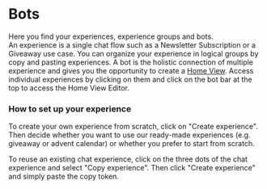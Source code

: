 # Bots
Here you find your experiences, experience groups and bots.   
An experience is a single chat flow such as a Newsletter Subscription or a Giveaway use case. You can organize your experience in logical groups by copy and pasting experiences. A bot is the holistic connection of multiple experience and gives you the opportunity to create a [Home View](https://github.com/loyjoy/welcome/blob/master/documentation/introduction/HOMEVIEW.md).   Access individual experiences by clicking on them and click on the bot bar at the top to access the Home View Editor.

### How to set up your experience

To create your own experience from scratch, click on "Create experience". Then decide whether you want to use our ready-made experiences (e.g. giveaway or advent calendar) or whether you prefer to start from scratch.   

To reuse an existing chat experience, click on the three dots of the chat experience and select "Copy experience". Then click "Create experience" and simply paste the copy token.
